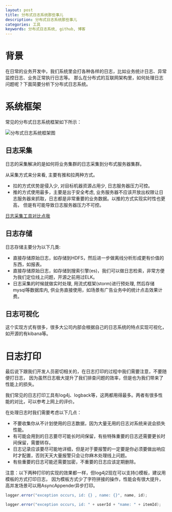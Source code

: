 ```yaml
---
layout: post
title: 分布式日志系统那些事儿
description: 分布式日志系统那些事儿
categories: 工具
keywords: 分布式日志系统, github, 博客
---
```



# 背景

在日常的业务开发中，我们系统里会打各种各样的日志，比如业务统计日志、异常监控日志、业务正常执行日志等。
那么在分布式的互联网架构里，如何处理日志问题呢？下面简要分析下分布式日志系统。

# 系统框架

常见的分布式日志系统框架如下所示：

![分布式日志系统框架图](/images/posts/mq/log_frame.png.png)

## 日志采集

日志的采集解决的是如何将业务集群的日志采集到分布式服务器集群。

从采集方式来分来看, 主要有推和拉两种方式。

* 拉的方式优势是侵入少, 对目标机器资源占用少, 日志服务器压力可控。
* 推的方式使用最多，主要是出于安全考虑, 业务服务器不应该开放出权限让日志服务器来抓取，日志都是非常重要的业务数据。以推的方式实现实时性也更高，
但是有可能导致日志服务器压力不可控。

[日志采集工具对比点我](https://docs.google.com/spreadsheets/d/1vcL5x62vAvBLAc4OlPXjDdhSmBo5out94x0t9jVxDxI/pub?gid=0)


## 日志存储

日志存储主要分为以下几类:

* 直接存储原始日志，如存储到HDFS，然后进一步做离线分析形成更有价值的东西，如报表。
* 直接存储原始日志，如存储到搜索引擎(es)，我们可以做日志检索，非常方便为我们定位线上问题，开源之前用过ELK。
* 日志采集的时候就做实时处理, 用流式框架(storm)进行预处理, 然后存储mysql等数据库内, 供业务直接使用，如场景有广告业务中的统计点击效果计费。

## 日志可视化

这个实现方式有很多，很多大公司内部会根据自己的日志系统的特点实现可视化，如开源的有kibana等。

# 日志打印

最后说下跟我们开发人员密切相关的，在日志打印的过程中我们需要注意，不要随便打日志，
因为虽然日志极大提升了我们排查问题的效率，但是也为我们带来了性能上的损失。

我们常见的日志打印工具有log4j、logback等，这两都用得最多。两者有很多性能的对比，可以参考上网上的评价。

在处理日志时我们需要考虑以下几点：

* 不要收集你从不计划使用的日志数据，因为大量无用的日志对系统来说会损失性能。
* 有可能会用到的日志要尽可能长时间保留，有些特殊重要的日志还需要更长时间保留，需要转存。
* 日志记录应该要尽可能地详细，但是对于要报警的一定要是你必须要做出响应时才配置，否则天天大量报警只会让你麻木处理线上问题。
* 有些重要的日志可能还需要加密，不重要的日志应该定期删除。

注意：以下两种打印的实现的效果都一样，但log4j2现在可以支持{}模板，建议用模板的方式打印日志，
因为模板方式少了字符拼接的操作，性能会有很大提升，高并发场景可以用AsyncAppender异步打印。

```java
logger.error("exception occurs, id: {} , name: {}", name, id);

logger.error("exception occurs, id: " + userId + "name: " + itemId);

```
